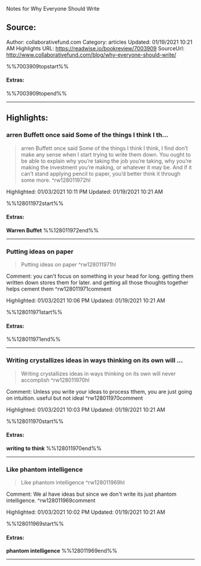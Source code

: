 Notes for Why Everyone Should Write

## Source:
Author: collaborativefund.com
Category: articles
Updated: 01/19/2021 10:21 AM
Highlights URL: https://readwise.io/bookreview/7003909
SourceUrl: http://www.collaborativefund.com/blog/why-everyone-should-write/

%%7003909topstart%%
#### Extras:

%%7003909topend%%


 
-----
 ## Highlights:

### arren Buffett once said Some of the things I think I th...
>arren Buffett once said
>Some of the things I think I think, I find don’t make any sense when I start trying to write them down. You ought to be able to explain why you’re taking the job you’re taking, why you’re making the investment you’re making, or whatever it may be. And if it can’t stand applying pencil to paper, you’d better think it through some more. ^rw128011972hl


Highlighted: 01/03/2021 10:11 PM
Updated: 01/19/2021 10:21 AM

%%128011972start%%
#### Extras:
**Warren Buffet**
%%128011972end%%



------

### Putting ideas on paper
>Putting ideas on paper ^rw128011971hl

Comment: you can't focus on something in your head for long. getting them written down stores them for later. and getting all those thoughts together helps cement them ^rw128011971comment

Highlighted: 01/03/2021 10:06 PM
Updated: 01/19/2021 10:21 AM

%%128011971start%%
#### Extras:

%%128011971end%%



------

### Writing crystallizes ideas in ways thinking on its own will ...
>Writing crystallizes ideas in ways thinking on its own will never accomplish ^rw128011970hl

Comment: Unless you write your ideas to process tthem, you are just going on intuition. useful but not ideal ^rw128011970comment

Highlighted: 01/03/2021 10:03 PM
Updated: 01/19/2021 10:21 AM

%%128011970start%%
#### Extras:
**writing to think**
%%128011970end%%



------

### Like phantom intelligence
>Like phantom intelligence ^rw128011969hl

Comment: We al have ideas but since we don't write its just phantom intelligence. ^rw128011969comment

Highlighted: 01/03/2021 10:02 PM
Updated: 01/19/2021 10:21 AM

%%128011969start%%
#### Extras:
**phantom intelligence**
%%128011969end%%



------

